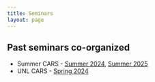 ```yaml
---
title: Seminars
layout: page
---
```


## Past seminars co-organized

- Summer CARS - [Summer 2024](https://cars-unl.github.io/2024Summer.html), [Summer 2025](https://cars-unl.github.io/2025Summer.html)
- UNL CARS - [Spring 2024](https://cars-unl.github.io/2024Spring.html)
